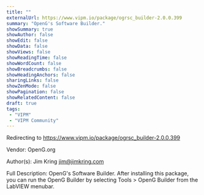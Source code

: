 ```yaml
---
title: ""
externalUrl: https://www.vipm.io/package/ogrsc_builder-2.0.0.399
summary: "OpenG's Software Builder."
showSummary: true
showAuthor: false
showEdit: false
showData: false
showViews: false
showReadingTime: false
showWordCount: false
showBreadcrumbs: false
showHeadingAnchors: false
sharingLinks: false
showZenMode: false
showPagination: false
showRelatedContent: false
draft: true
tags:
 - "VIPM"
 - "VIPM Community"
---
```


Redirecting to https://www.vipm.io/package/ogrsc_builder-2.0.0.399

Vendor: OpenG.org

Author(s): Jim Kring <jim@jimkring.com>
 
Full Description:
OpenG's Software Builder.  After installing this package, you can run the OpenG Builder by selecting Tools > OpenG Builder from the LabVIEW menubar.